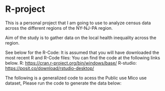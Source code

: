# R-project
This is a personal project that I am going to use to analyze census data across the different regions of the NY-NJ-PA region.



Aim of the study is to gather data on the local health inequality across the region. 


See below for the R-Code:
It is assumed that you will have downloaded the most recent R and R-Code files: You can find the code at the following links below.
R: https://cran.r-project.org/bin/windows/base/
R-studio: https://posit.co/download/rstudio-desktop/

The following is a generalized code to acess the Public use Mico use dataset, Please run the code to generate the data below:




